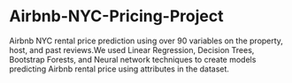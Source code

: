 # Airbnb-NYC-Pricing-Project
Airbnb NYC rental price prediction using over 90 variables on the property, host, and past reviews.We used Linear Regression, Decision Trees, Bootstrap Forests, and Neural network techniques to create models predicting Airbnb rental price using attributes in the dataset. 
